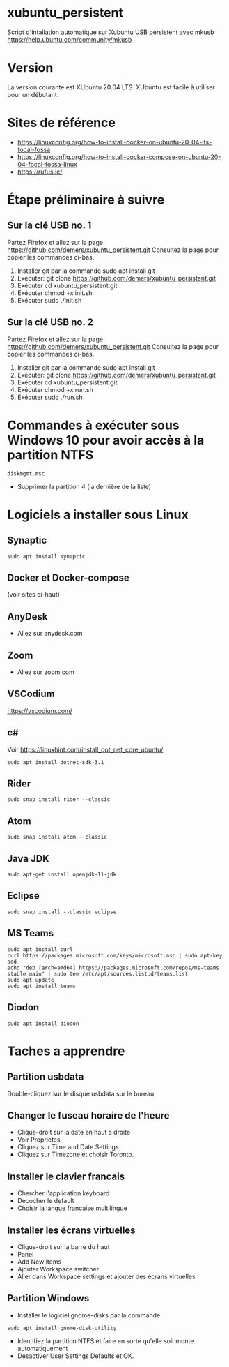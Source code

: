 # xubuntu_persistent

Script d'intallation automatique sur Xubuntu USB persistent avec mkusb https://help.ubuntu.com/community/mkusb

# Version

La version courante est XUbuntu 20.04 LTS.  XUbuntu est facile à utiliser pour un débutant.

# Sites de référence

* https://linuxconfig.org/how-to-install-docker-on-ubuntu-20-04-lts-focal-fossa
* https://linuxconfig.org/how-to-install-docker-compose-on-ubuntu-20-04-focal-fossa-linux
* https://rufus.ie/

# Étape préliminaire à suivre

## Sur la clé USB no. 1

Partez Firefox et allez sur la page https://github.com/demers/xubuntu_persistent.git  Consultez la page pour copier les commandes ci-bas.

1. Installer git par la commande sudo apt install git
2. Exécuter: git clone https://github.com/demers/xubuntu_persistent.git
3. Exécuter cd xubuntu_persistent.git
4. Exécuter chmod +x init.sh
5. Exécuter sudo ./init.sh

## Sur la clé USB no. 2

Partez Firefox et allez sur la page https://github.com/demers/xubuntu_persistent.git  Consultez la page pour copier les commandes ci-bas.

1. Installer git par la commande sudo apt install git
2. Exécuter: git clone https://github.com/demers/xubuntu_persistent.git
3. Exécuter cd xubuntu_persistent.git
4. Exécuter chmod +x run.sh
5. Exécuter sudo ./run.sh

# Commandes à exécuter sous Windows 10 pour avoir accès à la partition NTFS

```
diskmgmt.msc
```

* Supprimer la partition 4 (la dernière de la liste)

# Logiciels a installer sous Linux

## Synaptic

```
sudo apt install synaptic
```

## Docker et Docker-compose

(voir sites ci-haut)

## AnyDesk

* Allez sur anydesk.com

## Zoom

* Allez sur zoom.com

## VSCodium

https://vscodium.com/

## c#

Voir https://linuxhint.com/install_dot_net_core_ubuntu/

```
sudo apt install dotnet-sdk-3.1
```

## Rider

```
sudo snap install rider --classic
```

## Atom

```
sudo snap install atom --classic
```

## Java JDK

```
sudo apt-get install openjdk-11-jdk
```

## Eclipse

```
sudo snap install --classic eclipse
```

## MS Teams

```
sudo apt install curl
curl https://packages.microsoft.com/keys/microsoft.asc | sudo apt-key add -
echo "deb [arch=amd64] https://packages.microsoft.com/repos/ms-teams stable main" | sudo tee /etc/apt/sources.list.d/teams.list
sudo apt update
sudo apt install teams

```

## Diodon

```
sudo apt install diodon
```

# Taches a apprendre

## Partition usbdata

Double-cliquez sur le disque usbdata sur le bureau

## Changer le fuseau horaire de l'heure

* Clique-droit sur la date en haut a droite
* Voir Proprietes
* Cliquez sur Time and Date Settings
* Cliquez sur Timezone et choisir Toronto.

## Installer le clavier francais

* Chercher l'application keyboard
* Decocher le default
* Choisir la langue francaise multilingue

## Installer les écrans virtuelles

* Clique-droit sur la barre du haut
* Panel
* Add New items
* Ajouter Workspace switcher
* Aller dans Workspace settings et ajouter des écrans virtuelles

## Partition Windows

* Installer le logiciel gnome-disks par la commande
```
sudo apt install gnome-disk-utility
```
* Identifiez la partition NTFS et faire en sorte qu'elle soit monte automatiquement
* Desactiver User Settings Defaults et OK.


